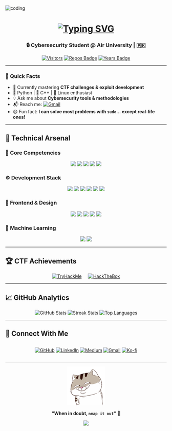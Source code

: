 <img align="center" alt="coding" width="400" src="https://user-images.githubusercontent.com/55389276/140866485-8fb1c876-9a8f-4d6a-98dc-08c4981eaf70.gif">

<h1 align="center">
    <a href="https://git.io/typing-svg">
        <img src="https://readme-typing-svg.herokuapp.com?font=Winky+Sans&weight=500&size=50&duration=2000&pause=1482&center=true&vCenter=true&width=435&lines=Hi+There!!;Haseeb+here+%F0%9F%91%8B%F0%9F%8F%BB" alt="Typing SVG" />
    </a>
</h1>

<h3 align="center">
  🔒 Cybersecurity Student @ <a href="https://au.edu.pk" style="text-decoration: none; color: inherit; font-weight: bold;">Air University</a> | 🇵🇰
</h3>

<div align="center">
  
[![Visitors](https://komarev.com/ghpvc/?username=MH4S33B&label=Profile%20Views&color=0e75b6&style=flat)](https://github.com/MH4S33B)
[![Repos Badge](https://badges.pufler.dev/repos/MH4S33B?color=blue&style=flat)](https://github.com/MH4S33B?tab=repositories)
[![Years Badge](https://badges.pufler.dev/years/MH4S33B?color=blue&style=flat)](https://github.com/MH4S33B)

</div>

---

### 📌 Quick Facts
- 🎯 Currently mastering **CTF challenges & exploit development**
- 🐍 Python | 🦖 C++ | 🐧 Linux enthusiast
- 💡 Ask me about **Cybersecurity tools & methodologies**
- 📬 Reach me: [![Gmail](https://img.shields.io/badge/-mhaseebraja2006@gmail.com-D14836?style=flat&logo=gmail&logoColor=white)](mailto:mhaseebraja2006@gmail.com)
- 😄 Fun fact: **I can solve most problems with `sudo`... except real-life ones!**

---

## 🧰 Technical Arsenal

### 🔐 Core Competencies
<p align="center">
  <img src="https://img.shields.io/badge/Python-3776AB?style=for-the-badge&logo=python&logoColor=white" />
  <img src="https://img.shields.io/badge/C++-00599C?style=for-the-badge&logo=c%2B%2B&logoColor=white" />
  <img src="https://img.shields.io/badge/Linux-FCC624?style=for-the-badge&logo=linux&logoColor=black" />
  <img src="https://img.shields.io/badge/Bash-4EAA25?style=for-the-badge&logo=gnu-bash&logoColor=white" />
  <img src="https://img.shields.io/badge/MySQL-4479A1?style=for-the-badge&logo=mysql&logoColor=white" />
</p>

### ⚙️ Development Stack
<p align="center"> 
  <a href="https://www.arduino.cc/"><img src="https://img.shields.io/badge/-Arduino-00979D?style=flat&logo=arduino&logoColor=white" /></a>
  <a href="https://aws.amazon.com/"><img src="https://img.shields.io/badge/-AWS-232F3E?style=flat&logo=amazon-aws&logoColor=white" /></a>
  <a href="https://azure.microsoft.com/"><img src="https://img.shields.io/badge/-Azure-0089D6?style=flat&logo=microsoft-azure&logoColor=white" /></a>
  <a href="https://firebase.google.com/"><img src="https://img.shields.io/badge/-Firebase-FFCA28?style=flat&logo=firebase&logoColor=black" /></a>
  <a href="https://cloud.google.com/"><img src="https://img.shields.io/badge/-GCP-4285F4?style=flat&logo=google-cloud&logoColor=white" /></a>
  <a href="https://git-scm.com/"><img src="https://img.shields.io/badge/-Git-F05032?style=flat&logo=git&logoColor=white" /></a>
</p>

### 🎨 Frontend & Design
<p align="center">
  <a href="https://www.w3schools.com/css/"><img src="https://img.shields.io/badge/-CSS3-1572B6?style=flat&logo=css3&logoColor=white" /></a>
  <a href="https://www.w3.org/html/"><img src="https://img.shields.io/badge/-HTML5-E34F26?style=flat&logo=html5&logoColor=white" /></a>
  <a href="https://developer.mozilla.org/en-US/docs/Web/JavaScript"><img src="https://img.shields.io/badge/-JavaScript-F7DF1E?style=flat&logo=javascript&logoColor=black" /></a>
  <a href="https://www.photoshop.com/"><img src="https://img.shields.io/badge/-Photoshop-31A8FF?style=flat&logo=adobe-photoshop&logoColor=white" /></a>
  <a href="https://www.php.net/"><img src="https://img.shields.io/badge/-PHP-777BB4?style=flat&logo=php&logoColor=white" /></a>
</p>

### 🤖 Machine Learning
<p align="center">
  <a href="https://pytorch.org/"><img src="https://img.shields.io/badge/-PyTorch-EE4C2C?style=flat&logo=pytorch&logoColor=white" /></a>
  <a href="https://www.tensorflow.org/"><img src="https://img.shields.io/badge/-TensorFlow-FF6F00?style=flat&logo=tensorflow&logoColor=white" /></a>
</p>

---

## 🏆 CTF Achievements

<div align="center" style="display: flex; justify-content: center; gap: 20px;">
  <a href="https://tryhackme.com/p/MH4S33B" target="_blank">
    <img src="https://tryhackme-badges.s3.amazonaws.com/MH4S33B.png" alt="TryHackMe" width="300">
  </a>
  <a href="https://app.hackthebox.com/profile/1997415" target="_blank">
    <img src="https://www.hackthebox.com/badge/image/2326522" alt="HackTheBox" width="300">
  </a>
</div>

---

## 📈 GitHub Analytics

<div align="center">

![GitHub Stats](https://github-readme-stats.vercel.app/api?username=MH4S33B&show_icons=true&theme=dark&count_private=true&include_all_commits=true)
![Streak Stats](https://github-readme-streak-stats.herokuapp.com?user=MH4S33B&theme=dark)
[![Top Languages](https://github-readme-stats.vercel.app/api/top-langs/?username=MH4S33B&layout=compact&theme=dark&hide=html,css)](https://github-readme-stats.vercel.app/api/top-langs/?username=MH4S33B&layout=compact&theme=dark&hide=html,css)

</div>

---

## 🤝 Connect With Me

<div align="center" style="display: flex; justify-content: center; gap: 15px;">

[![GitHub](https://img.shields.io/badge/-GitHub-181717?style=for-the-badge&logo=github&logoColor=white)](https://github.com/MH4S33B)
[![LinkedIn](https://img.shields.io/badge/-LinkedIn-0077B5?style=for-the-badge&logo=linkedin&logoColor=white)](https://www.linkedin.com/in/mhaseeb211/)
[![Medium](https://img.shields.io/badge/-Medium-12100E?style=for-the-badge&logo=medium&logoColor=white&labelColor=12100E)](https://mh4s33b.medium.com/)
[![Gmail](https://img.shields.io/badge/-Gmail-D14836?style=for-the-badge&logo=gmail&logoColor=white)](mailto:mhaseebraja2006@gmail.com)
[![Ko-fi](https://img.shields.io/badge/-Ko--fi-FF5E5B?style=for-the-badge&logo=ko-fi&logoColor=white)](https://ko-fi.com/MH4S33B)

</div>

---

<div align="center">
  
<p align="center">
  <img src="https://github.com/OracleBrain/OracleBrain/blob/main/wth-smile.gif?raw=true" width="120" height="120" alt="Coding cat">
</p>

**"When in doubt, `nmap it out`"** 🐾

</div>
<div align="center">
<a href='https://ko-fi.com/MH4S33B' target='_blank'><img height='40' style='border:0px;height:40px;'  
src="https://cdn.buymeacoffee.com/buttons/v2/default-yellow.png"
                                                               
</div>
